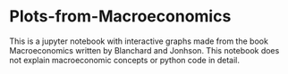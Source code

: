 # Plots-from-Macroeconomics

This is a jupyter notebook with interactive graphs made from the book Macroeconomics written by 
Blanchard and Jonhson. This notebook does not explain macroeconomic concepts or python code in detail.
